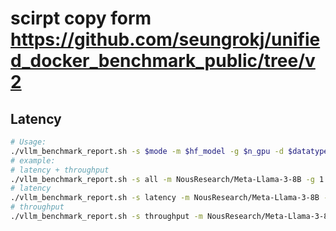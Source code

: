 # scirpt copy form https://github.com/seungrokj/unified_docker_benchmark_public/tree/v2 

## Latency
```sh
# Usage: 
./vllm_benchmark_report.sh -s $mode -m $hf_model -g $n_gpu -d $datatype
# example:
# latency + throughput
./vllm_benchmark_report.sh -s all -m NousResearch/Meta-Llama-3-8B -g 1 -d float16
# latency 
./vllm_benchmark_report.sh -s latency -m NousResearch/Meta-Llama-3-8B -g 1 -d float16
# throughput
./vllm_benchmark_report.sh -s throughput -m NousResearch/Meta-Llama-3-8B -g 1 -d float16
```
